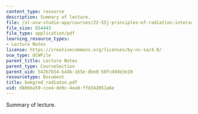 ```yaml
---
content_type: resource
description: Summary of lecture.
file: /ol-ocw-studio-app/courses/22-55j-principles-of-radiation-interactions-fall-2004/d80bba59cce4de9c4ea0ffd342051a6e_bakgrnd_radiaton.pdf
file_size: 854443
file_type: application/pdf
learning_resource_types:
- Lecture Notes
license: https://creativecommons.org/licenses/by-nc-sa/4.0/
ocw_type: OCWFile
parent_title: Lecture Notes
parent_type: CourseSection
parent_uid: 542b7b54-b44b-165e-dbe0-50fcd49e3e10
resourcetype: Document
title: bakgrnd_radiaton.pdf
uid: d80bba59-cce4-de9c-4ea0-ffd342051a6e
---
```

Summary of lecture.